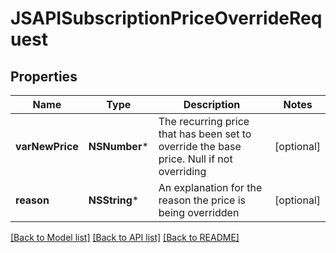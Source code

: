 # JSAPISubscriptionPriceOverrideRequest

## Properties
Name | Type | Description | Notes
------------ | ------------- | ------------- | -------------
**varNewPrice** | **NSNumber*** | The recurring price that has been set to override the base price. Null if not overriding | [optional] 
**reason** | **NSString*** | An explanation for the reason the price is being overridden | [optional] 

[[Back to Model list]](../README.md#documentation-for-models) [[Back to API list]](../README.md#documentation-for-api-endpoints) [[Back to README]](../README.md)


